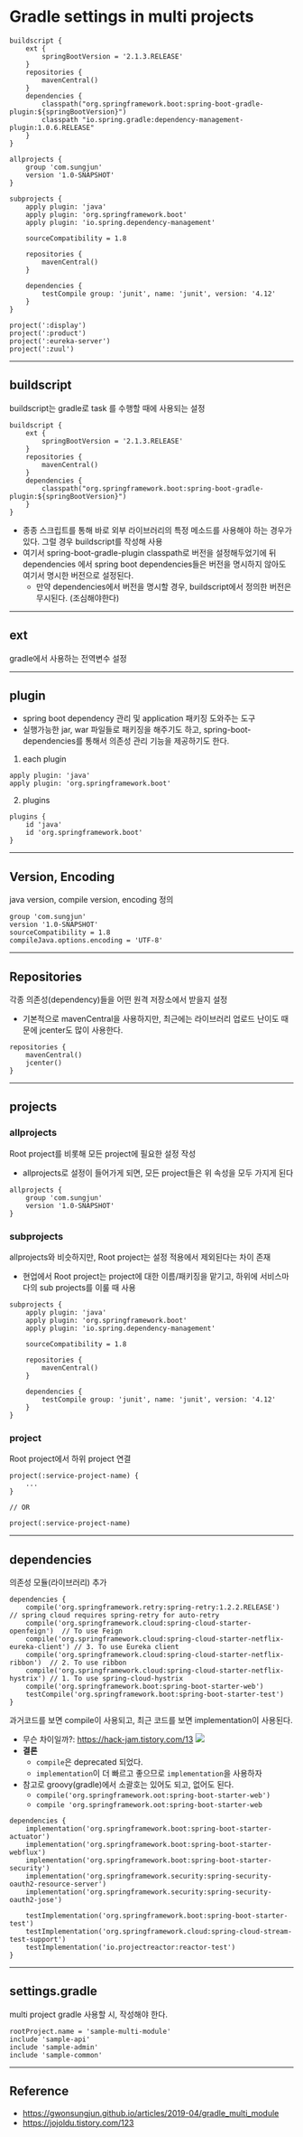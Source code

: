 # Gradle settings in multi projects
```
buildscript {
    ext {
        springBootVersion = '2.1.3.RELEASE'
    }
    repositories {
        mavenCentral()
    }
    dependencies {
        classpath("org.springframework.boot:spring-boot-gradle-plugin:${springBootVersion}")
        classpath "io.spring.gradle:dependency-management-plugin:1.0.6.RELEASE"
    }
}

allprojects {
    group 'com.sungjun'
    version '1.0-SNAPSHOT'
}

subprojects {
    apply plugin: 'java'
    apply plugin: 'org.springframework.boot'
    apply plugin: 'io.spring.dependency-management'

    sourceCompatibility = 1.8

    repositories {
        mavenCentral()
    }

    dependencies {
        testCompile group: 'junit', name: 'junit', version: '4.12'
    }
}

project(':display')
project(':product')
project(':eureka-server')
project(':zuul')

```
-----
## buildscript
buildscript는 gradle로 task 를 수행할 때에 사용되는 설정
```
buildscript {
    ext {
        springBootVersion = '2.1.3.RELEASE'
    }
    repositories {
        mavenCentral()
    }
    dependencies {
        classpath("org.springframework.boot:spring-boot-gradle-plugin:${springBootVersion}")
    }
}
```

- 종종 스크립트를 통해 바로 외부 라이브러리의 특정 메소드를 사용해야 하는 경우가 있다. 그럴 경우 buildscript를 작성해 사용
- 여기서 spring-boot-gradle-plugin classpath로 버전을 설정해두었기에 뒤 dependencies 에서 spring boot dependencies들은 버전을 명시하지 않아도 여기서 명시한 버전으로 설정된다.
  - 만약 dependencies에서 버전을 명시할 경우, buildscript에서 정의한 버전은 무시된다. (조심해야한다)
-----

## ext
gradle에서 사용하는 전역변수 설정

-----

## plugin
- spring boot dependency 관리 및 application 패키징 도와주는 도구
- 실행가능한 jar, war 파일들로 패키징을 해주기도 하고, spring-boot-dependencies를 통해서 의존성 관리 기능을 제공하기도 한다.

1. each plugin
```
apply plugin: 'java'
apply plugin: 'org.springframework.boot'
```
2. plugins
```
plugins {
    id 'java'
    id 'org.springframework.boot'
}
```
-----

## Version, Encoding
java version, compile version, encoding 정의
```
group 'com.sungjun'
version '1.0-SNAPSHOT'
sourceCompatibility = 1.8
compileJava.options.encoding = 'UTF-8'
```
-----

## Repositories
각종 의존성(dependency)들을 어떤 원격 저장소에서 받을지 설정
- 기본적으로 mavenCentral을 사용하지만, 최근에는 라이브러리 업로드 난이도 때문에 jcenter도 많이 사용한다.
```
repositories {
    mavenCentral()
    jcenter()
}
```
-----

## projects
### allprojects
Root project를 비롯해 모든 project에 필요한 설정 작성
- allprojects로 설정이 들어가게 되면, 모든 project들은 위 속성을 모두 가지게 된다
```
allprojects {
    group 'com.sungjun'
    version '1.0-SNAPSHOT'
}
```

### subprojects
allprojects와 비슷하지만, Root project는 설정 적용에서 제외된다는 차이 존재
- 현업에서 Root project는 project에 대한 이름/패키징을 맡기고, 하위에 서비스마다의 sub projects를 이룰 때 사용
```
subprojects {
    apply plugin: 'java'
    apply plugin: 'org.springframework.boot'
    apply plugin: 'io.spring.dependency-management'

    sourceCompatibility = 1.8

    repositories {
        mavenCentral()
    }

    dependencies {
        testCompile group: 'junit', name: 'junit', version: '4.12'
    }
}
```

### project
Root project에서 하위 project 연결
```
project(:service-project-name) {
    ...
}

// OR

project(:service-project-name)

```
-----

## dependencies
의존성 모듈(라이브러리) 추가
```
dependencies {
    compile('org.springframework.retry:spring-retry:1.2.2.RELEASE')  // spring cloud requires spring-retry for auto-retry
    compile('org.springframework.cloud:spring-cloud-starter-openfeign')  // To use Feign
    compile('org.springframework.cloud:spring-cloud-starter-netflix-eureka-client') // 3. To use Eureka client
    compile('org.springframework.cloud:spring-cloud-starter-netflix-ribbon')  // 2. To use ribbon
    compile('org.springframework.cloud:spring-cloud-starter-netflix-hystrix') // 1. To use spring-cloud-hystrix
    compile('org.springframework.boot:spring-boot-starter-web')
    testCompile('org.springframework.boot:spring-boot-starter-test')
}

```

과거코드를 보면 compile이 사용되고, 최근 코드를 보면 implementation이 사용된다.
- 무슨 차이일까?: https://hack-jam.tistory.com/13
![](https://user-images.githubusercontent.com/37873745/109424705-11274980-7a28-11eb-8287-c1466dc2f78f.png)
- **결론**
  - `compile`은 deprecated 되었다.
  - `implementation`이 더 빠르고 좋으므로 `implementation`을 사용하자
- 참고로 groovy(gradle)에서 소괄호는 있어도 되고, 없어도 된다.
  - `compile('org.springframework.oot:spring-boot-starter-web')`
  - `compile 'org.springframework.oot:spring-boot-starter-web`
```
dependencies {
	implementation('org.springframework.boot:spring-boot-starter-actuator')
	implementation('org.springframework.boot:spring-boot-starter-webflux')
	implementation('org.springframework.boot:spring-boot-starter-security')
	implementation('org.springframework.security:spring-security-oauth2-resource-server')
	implementation('org.springframework.security:spring-security-oauth2-jose')

	testImplementation('org.springframework.boot:spring-boot-starter-test')
	testImplementation('org.springframework.cloud:spring-cloud-stream-test-support')
	testImplementation('io.projectreactor:reactor-test')
}
```
-----

## settings.gradle
multi project gradle 사용할 시, 작성해야 한다.
```
rootProject.name = 'sample-multi-module'
include 'sample-api'
include 'sample-admin'
include 'sample-common'
```
-----

## Reference
- https://gwonsungjun.github.io/articles/2019-04/gradle_multi_module
- https://jojoldu.tistory.com/123